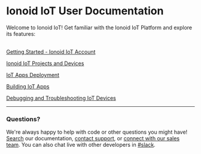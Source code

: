 # Ionoid IoT User Documentation

Welcome to Ionoid IoT! Get familiar with the Ionoid IoT Platform and explore
its features:
   
<br>
<a href="https://docs.ionoid.io/#/../Register/register">Getting Started - Ionoid IoT Account</a>
<br>

<a href="https://docs.ionoid.io/#/../NewProject/newProject">Ionoid IoT Projects and Devices</a>
<br>

<a href="https://docs.ionoid.io/#/../DeployApp/deployApp">IoT Apps Deployment</a>
<br>

<a href="https://docs.ionoid.io/#/../apps/README">Building IoT Apps</a>
<br>

<a href="https://docs.ionoid.io/#/../debug/debug-devices">Debugging and Troubleshooting IoT Devices</a>
<br>



---


### Questions?
We're always happy to help with code or other questions you might have! [Search](https://docs.ionoid.io/#/) our documentation, [contact support](support@ionoid.io), or [connect with our sales team](support@opendevices.io). You can also chat live with other developers in  [#slack](https://ionoidcommunity.slack.com/messages).
